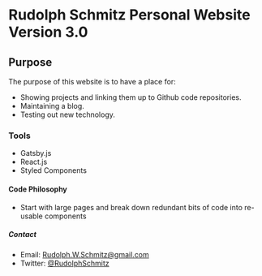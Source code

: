 # Rudolph Schmitz Personal Website Version 3.0

## Purpose

The purpose of this website is to have a place for:

- Showing projects and linking them up to Github code repositories.
- Maintaining a blog.
- Testing out new technology.

### Tools

- Gatsby.js
- React.js
- Styled Components

#### Code Philosophy

- Start with large pages and break down redundant bits of code into re-usable components

##### Contact

- Email:    Rudolph.W.Schmitz@gmail.com
- Twitter:  [@RudolphSchmitz](https://twitter.com/RudolphSchmitz)